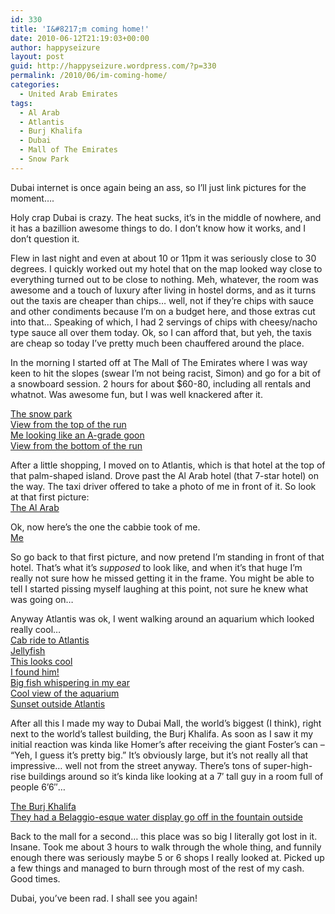 ```yaml
---
id: 330
title: 'I&#8217;m coming home!'
date: 2010-06-12T21:19:03+00:00
author: happyseizure
layout: post
guid: http://happyseizure.wordpress.com/?p=330
permalink: /2010/06/im-coming-home/
categories:
  - United Arab Emirates
tags:
  - Al Arab
  - Atlantis
  - Burj Khalifa
  - Dubai
  - Mall of The Emirates
  - Snow Park
---
```

Dubai internet is once again being an ass, so I&#8217;ll just link pictures for the moment&#8230;.

Holy crap Dubai is crazy. The heat sucks, it&#8217;s in the middle of nowhere, and it has a bazillion awesome things to do. I don&#8217;t know how it works, and I don&#8217;t question it.

Flew in last night and even at about 10 or 11pm it was seriously close to 30 degrees. I quickly worked out my hotel that on the map looked way close to everything turned out to be close to nothing. Meh, whatever, the room was awesome and a touch of luxury after living in hostel dorms, and as it turns out the taxis are cheaper than chips&#8230; well, not if they&#8217;re chips with sauce and other condiments because I&#8217;m on a budget here, and those extras cut into that&#8230; Speaking of which, I had 2 servings of chips with cheesy/nacho type sauce all over them today. Ok, so I can afford that, but yeh, the taxis are cheap so today I&#8217;ve pretty much been chauffered around the place.

In the morning I started off at The Mall of The Emirates where I was way keen to hit the slopes (swear I&#8217;m not being racist, Simon) and go for a bit of a snowboard session. 2 hours for about $60-80, including all rentals and whatnot. Was awesome fun, but I was well knackered after it.

[The snow park](http://img.photobucket.com/albums/v236/mikezero/europe%202010/IMG_2160.jpg)  
[View from the top of the run](http://img.photobucket.com/albums/v236/mikezero/europe%202010/IMG_2161.jpg)  
[Me looking like an A-grade goon](http://img.photobucket.com/albums/v236/mikezero/europe%202010/IMG_2162.jpg)  
[View from the bottom of the run](http://img.photobucket.com/albums/v236/mikezero/europe%202010/IMG_2163.jpg)

After a little shopping, I moved on to Atlantis, which is that hotel at the top of that palm-shaped island. Drove past the Al Arab hotel (that 7-star hotel) on the way. The taxi driver offered to take a photo of me in front of it. So look at that first picture:  
[The Al Arab](http://img.photobucket.com/albums/v236/mikezero/europe%202010/IMG_2167.jpg)

Ok, now here&#8217;s the one the cabbie took of me.  
[Me](http://img.photobucket.com/albums/v236/mikezero/europe%202010/IMG_2169.jpg)

So go back to that first picture, and now pretend I&#8217;m standing in front of that hotel. That&#8217;s what it&#8217;s _supposed_ to look like, and when it&#8217;s that huge I&#8217;m really not sure how he missed getting it in the frame. You might be able to tell I started pissing myself laughing at this point, not sure he knew what was going on&#8230;

Anyway Atlantis was ok, I went walking around an aquarium which looked really cool&#8230;  
[Cab ride to Atlantis](http://img.photobucket.com/albums/v236/mikezero/europe%202010/IMG_2171.jpg)  
[Jellyfish](http://img.photobucket.com/albums/v236/mikezero/europe%202010/IMG_2176.jpg)  
[This looks cool](http://img.photobucket.com/albums/v236/mikezero/europe%202010/IMG_2187.jpg)  
[I found him!](http://img.photobucket.com/albums/v236/mikezero/europe%202010/IMG_2192.jpg)  
[Big fish whispering in my ear](http://img.photobucket.com/albums/v236/mikezero/europe%202010/IMG_2196.jpg)  
[Cool view of the aquarium](http://img.photobucket.com/albums/v236/mikezero/europe%202010/IMG_2201.jpg)  
[Sunset outside Atlantis](http://img.photobucket.com/albums/v236/mikezero/europe%202010/IMG_2204.jpg)

After all this I made my way to Dubai Mall, the world&#8217;s biggest (I think), right next to the world&#8217;s tallest building, the Burj Khalifa. As soon as I saw it my initial reaction was kinda like Homer&#8217;s after receiving the giant Foster&#8217;s can &#8211; &#8220;Yeh, I guess it&#8217;s pretty big.&#8221; It&#8217;s obviously large, but it&#8217;s not really all that impressive&#8230; well not from the street anyway. There&#8217;s tons of super-high-rise buildings around so it&#8217;s kinda like looking at a 7&#8242; tall guy in a room full of people 6&#8217;6&#8243;&#8230;

[The Burj Khalifa](http://img.photobucket.com/albums/v236/mikezero/europe%202010/IMG_2207.jpg)  
[They had a Belaggio-esque water display go off in the fountain outside](http://img.photobucket.com/albums/v236/mikezero/europe%202010/IMG_2216.jpg)

Back to the mall for a second&#8230; this place was so big I literally got lost in it. Insane. Took me about 3 hours to walk through the whole thing, and funnily enough there was seriously maybe 5 or 6 shops I really looked at. Picked up a few things and managed to burn through most of the rest of my cash. Good times.

Dubai, you&#8217;ve been rad. I shall see you again!